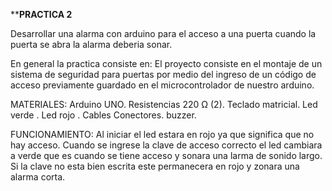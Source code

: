 ******PRACTICA 2****

Desarrollar una alarma con arduino para el acceso a una puerta cuando la puerta se abra la alarma deberia sonar.

En general la practica consiste en:
El proyecto consiste en el montaje de un sistema de seguridad para puertas por medio del ingreso de un código de acceso previamente guardado en el microcontrolador de nuestro arduino. 


MATERIALES:
Arduino UNO.
Resistencias 220 Ω (2).
Teclado matricial.
Led verde .
Led rojo .
Cables Conectores.
buzzer.

FUNCIONAMIENTO:
Al iniciar el led estara en rojo ya que significa que no hay acceso.
Cuando se ingrese la clave de acceso correcto el led cambiara a verde que es cuando se tiene acceso y sonara una larma de sonido largo.
Si la clave  no esta bien escrita este permanecera en rojo y zonara una alarma corta.
